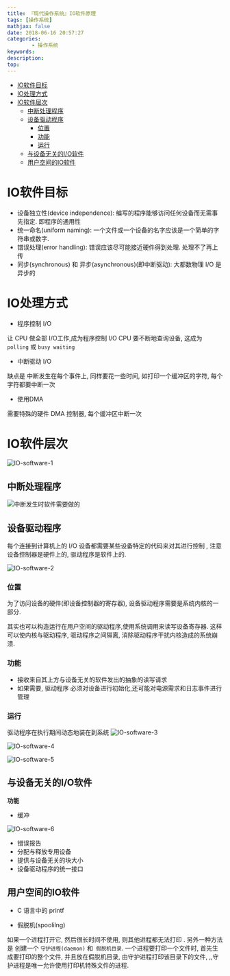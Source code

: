 ```yaml
---
title: 『现代操作系统』IO软件原理
tags: [操作系统]
mathjax: false
date: 2018-06-16 20:57:27
categories:
        - 操作系统
keywords:
description:
top:
---
```


<!-- TOC -->

- [IO软件目标](#io软件目标)
- [IO处理方式](#io处理方式)
- [IO软件层次](#io软件层次)
    - [中断处理程序](#中断处理程序)
    - [设备驱动程序](#设备驱动程序)
        - [位置](#位置)
        - [功能](#功能)
        - [运行](#运行)
    - [与设备无关的I/O软件](#与设备无关的io软件)
    - [用户空间的IO软件](#用户空间的io软件)

<!-- /TOC -->
<!-- more -->

<a id="markdown-io软件目标" name="io软件目标"></a>
# IO软件目标
* 设备独立性(device independence): 编写的程序能够访问任何设备而无需事先指定. 即程序的通用性
* 统一命名(uniform naming): 一个文件或一个设备的名字应该是一个简单的字符串或数字. 
* 错误处理(error handling): 错误应该尽可能接近硬件得到处理.  处理不了再上传
* 同步(synchronous) 和 异步(asynchronous)(即中断驱动): 大都数物理 I/O 是  异步的


<a id="markdown-io处理方式" name="io处理方式"></a>
# IO处理方式
* 程序控制 I/O

让 CPU 做全部 I/O工作,成为程序控制 I/O
CPU 要不断地查询设备, 这成为 `polling` 或 `busy waiting`
* 中断驱动 I/O

缺点是 中断发生在每个事件上, 同样要花一些时间,
如打印一个缓冲区的字符, 每个字符都要中断一次
* 使用DMA

需要特殊的硬件 DMA 控制器, 每个缓冲区中断一次

<a id="markdown-io软件层次" name="io软件层次"></a>
# IO软件层次
![IO-software-1](images/IO-software-1.png)

<a id="markdown-中断处理程序" name="中断处理程序"></a>
## 中断处理程序
![中断发生时软件需要做的](images/中断发生时软件需要做的.png)
<a id="markdown-设备驱动程序" name="设备驱动程序"></a>
## 设备驱动程序


每个连接到计算机上的 I/O 设备都需要某些设备特定的代码来对其进行控制 , 注意 设备控制器是硬件上的, 驱动程序是软件上的. 

![IO-software-2](images/IO-software-2.png)

<a id="markdown-位置" name="位置"></a>
### 位置
为了访问设备的硬件(即设备控制器的寄存器), 设备驱动程序需要是系统内核的一部分. 

其实也可以构造运行在用户空间的驱动程序,使用系统调用来读写设备寄存器. 这样可以使内核与驱动程序,  驱动程序之间隔离, 消除驱动程序干扰内核造成的系统崩溃.

<a id="markdown-功能" name="功能"></a>
### 功能
* 接收来自其上方与设备无关的软件发出的抽象的读写请求
* 如果需要, 驱动程序 必须对设备进行初始化,还可能对电源需求和日志事件进行管理

<a id="markdown-运行" name="运行"></a>
### 运行
驱动程序在执行期间动态地装在到系统
![IO-software-3](images/IO-software-3.png)

![IO-software-4](images/IO-software-4.png)

![IO-software-5](images/IO-software-5.png)


<a id="markdown-与设备无关的io软件" name="与设备无关的io软件"></a>
## 与设备无关的I/O软件
**功能**
* 缓冲

![IO-software-6](images/IO-software-6.png)
* 错误报告
* 分配与释放专用设备
* 提供与设备无关的块大小
* 设备驱动程序的统一接口

<a id="markdown-用户空间的io软件" name="用户空间的io软件"></a>
## 用户空间的IO软件
* C 语言中的 printf


* 假脱机(spoolilng)

如果一个进程打开它, 然后很长时间不使用, 则其他进程都无法打印 .  另外一种方法是   创建一个 `守护进程(daemon)` 和` 假脱机目录`. 一个进程要打印一个文件时, 首先生成要打印的整个文件, 并且放在假脱机目录, 由守护进程打印该目录下的文件, ,,守护进程是唯一允许使用打印机特殊文件的进程.
